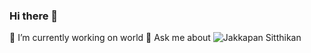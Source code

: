 ### Hi there 👋

 🔭 I’m currently working on world
 💬 Ask me about
 ![Jakkapan Sitthikan](https://scontent.fbkk5-6.fna.fbcdn.net/v/t1.0-9/78864039_2825895847636838_3395156722476646400_o.jpg?_nc_cat=101&_nc_sid=174925&_nc_ohc=XLGdNZQmCMcAX8Ekxgd&_nc_oc=AQmPcoB0aTvJj4z2x5o8gIFAV667tvPSpKvk-lvKELGcYFKEeJHoAxJBSekae1V1X6o&_nc_ht=scontent.fbkk5-6.fna&oh=e9a184947f1b4a1066ee26018fc9d712&oe=5F570E23)
<!--
**MrJAKKAPAN/MrJAKKAPAN** is a ✨ _special_ ✨ repository because its `README.md` (this file) appears on your GitHub profile.

Here are some ideas to get you started:

- 🔭 I’m currently working on ...
- 🌱 I’m currently learning ...
- 👯 I’m looking to collaborate on ...
- 🤔 I’m looking for help with ...
- 💬 Ask me about ...
- 📫 How to reach me: ...
- 😄 Pronouns: ...
- ⚡ Fun fact: ...
-->
